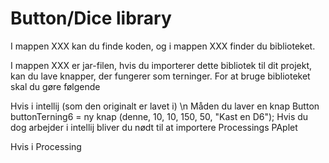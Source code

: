 # Button/Dice library

I mappen XXX kan du finde koden, og i mappen XXX finder du biblioteket.

I mappen XXX er jar-filen, hvis du importerer dette bibliotek til dit projekt, kan du lave knapper, der fungerer som terninger.
For at bruge biblioteket skal du gøre følgende

Hvis i intellij (som den originalt er lavet i) \n
Måden du laver en knap
Button buttonTerning6 = ny knap (denne, 10, 10, 150, 50, "Kast en D6");
Hvis du dog arbejder i intellij bliver du nødt til at importere Processings PAplet

Hvis i Processing
